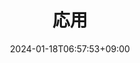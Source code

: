 ---
weight: 50
title: "応用"
description: "生成AIをもっと使ってみる"
icon: "Nature"
date: "2024-01-18T06:57:53+09:00"
lastmod: "2024-01-18T06:57:53+09:00"
draft: false
toc: true
---